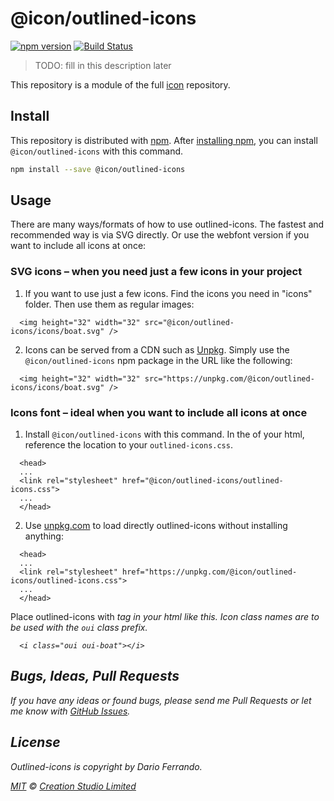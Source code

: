# @icon/outlined-icons

[![npm version](https://img.shields.io/npm/v/@icon/outlined-icons.svg)](https://www.npmjs.org/package/@icon/outlined-icons)
[![Build Status](https://travis-ci.org/icon/icon.svg?branch=master)](https://travis-ci.org/icon/icon)

> TODO: fill in this description later

This repository is a module of the full [icon][icon] repository.

## Install

This repository is distributed with [npm]. After [installing npm][install-npm], you can install `@icon/outlined-icons` with this command.

```bash
npm install --save @icon/outlined-icons
```

## Usage

There are many ways/formats of how to use outlined-icons. The fastest and recommended way is via SVG directly. Or use the webfont version if you want to include all icons at once:

### SVG icons – when you need just a few icons in your project

  1. If you want to use just a few icons. Find the icons you need in "icons" folder. Then use them as regular images:

```
  <img height="32" width="32" src="@icon/outlined-icons/icons/boat.svg" />
```

  2. Icons can be served from a CDN such as [Unpkg][Unpkg]. Simply use the `@icon/outlined-icons` npm package in the URL like the following:

```
  <img height="32" width="32" src="https://unpkg.com/@icon/outlined-icons/icons/boat.svg" />
```

### Icons font – ideal when you want to include all icons at once

  1. Install `@icon/outlined-icons` with this command. In the <head> of your html, reference the location to your `outlined-icons.css`.

```
  <head>
  ...
  <link rel="stylesheet" href="@icon/outlined-icons/outlined-icons.css">
  ...
  </head>
```

  2. Use [unpkg.com][Unpkg] to load directly outlined-icons without installing anything:

```
  <head>
  ...
  <link rel="stylesheet" href="https://unpkg.com/@icon/outlined-icons/outlined-icons.css">
  ...
  </head>
```

  Place outlined-icons with <i> tag in your html like this. Icon class names are to be used with the `oui` class prefix.

```
  <i class="oui oui-boat"></i>
```


## Bugs, Ideas, Pull Requests

If you have any ideas or found bugs, please send me Pull Requests or let me know with [GitHub Issues][github issues].

## License

Outlined-icons is copyright by Dario Ferrando.

[MIT](./LICENSE) &copy; [Creation Studio Limited](https://creationstudio.com/)

[icon]: https://github.com/icon/icon
[docs]: http://icon.github.io/
[npm]: https://www.npmjs.com/
[install-npm]: https://docs.npmjs.com/getting-started/installing-node
[sass]: http://sass-lang.com/
[github issues]: https://github.com/thecreation/icons/issues
[Unpkg]: https://unpkg.com